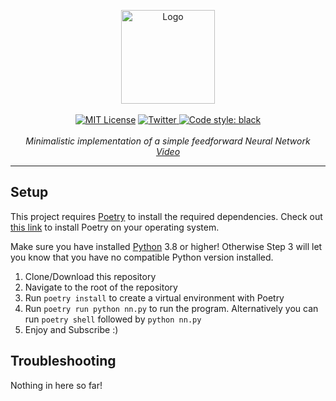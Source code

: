 <p align="center">
    <a href="https://www.youtube.com/BotAcademyYT"><img src="https://botacademy.s3.eu-central-1.amazonaws.com/9999_channel_design/logo/900x900.png" alt="Logo" width="150"/></a>
    <br />
    <br />
    <a href="http://choosealicense.com/licenses/mit/"><img src="https://img.shields.io/badge/license-MIT-red.svg?style=flat" alt="MIT License"></a>
    <a href="https://twitter.com/bot_academy/"><img src="https://img.shields.io/twitter/url/https/twitter.com/cloudposse.svg?style=social&label=Follow%20%40bot_academy" alt="Twitter">
    <a href="https://github.com/psf/black"><img src="https://img.shields.io/badge/code%20style-black-000000.svg" alt="Code style: black"></a>
    <br />
    <br />
    <i>Minimalistic implementation of a simple feedforward Neural Network</i>
    <br />
    <a href="https://www.youtube.com/watch?v=9RN2Wr8xvro"><i>Video</i></a>
</p>
<hr />

## Setup
This project requires [Poetry](https://python-poetry.org/) to install the required dependencies.
Check out [this link](https://python-poetry.org/docs/) to install Poetry on your operating system.

Make sure you have installed [Python](https://www.python.org/downloads/) 3.8 or higher! Otherwise Step 3 will let you know that you have no compatible Python version installed.

1. Clone/Download this repository
2. Navigate to the root of the repository
3. Run ```poetry install``` to create a virtual environment with Poetry
4. Run ```poetry run python nn.py``` to run the program. Alternatively you can run ```poetry shell``` followed by ```python nn.py```
5. Enjoy and Subscribe :)

## Troubleshooting
Nothing in here so far!
